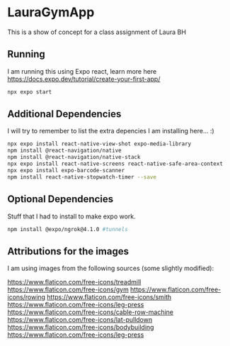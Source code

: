 # LauraGymApp
This is a show of concept for a class assignment of Laura BH

## Running
I am running this using Expo react, learn more here https://docs.expo.dev/tutorial/create-your-first-app/
```bash
npx expo start
```
## Additional Dependencies
I will try to remember to list the extra depencies I am installing here... :)
```bash
npx expo install react-native-view-shot expo-media-library
npm install @react-navigation/native
npm install @react-navigation/native-stack
npx expo install react-native-screens react-native-safe-area-context
npx expo install expo-barcode-scanner
npm install react-native-stopwatch-timer --save

```
## Optional Dependencies
Stuff that I had to install to make expo work.
```bash
npm install @expo/ngrok@4.1.0 #tunnels
```
## Attributions for the images
I am using images from the following sources (some slightly modified):

https://www.flaticon.com/free-icons/treadmill
https://www.flaticon.com/free-icons/gym
https://www.flaticon.com/free-icons/rowing
https://www.flaticon.com/free-icons/smith
https://www.flaticon.com/free-icons/leg-press
https://www.flaticon.com/free-icons/cable-row-machine
https://www.flaticon.com/free-icons/lat-pulldown
https://www.flaticon.com/free-icons/bodybuilding
https://www.flaticon.com/free-icons/leg-press
